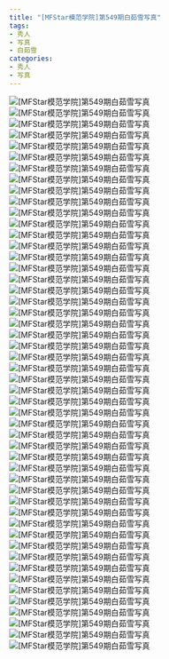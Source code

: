 ```yaml
---
title: "[MFStar模范学院]第549期白茹雪写真"
tags: 
- 秀人
- 写真
- 白茹雪
categories:
- 秀人
- 写真
---
```


![[MFStar模范学院]第549期白茹雪写真](https://img.ilovese.xyz/1734718335293.webp)
![[MFStar模范学院]第549期白茹雪写真](https://img.ilovese.xyz/1734718337064.webp)
![[MFStar模范学院]第549期白茹雪写真](https://img.ilovese.xyz/1734718339102.webp)
![[MFStar模范学院]第549期白茹雪写真](https://img.ilovese.xyz/1734718340781.webp)
![[MFStar模范学院]第549期白茹雪写真](https://img.ilovese.xyz/1734718342601.webp)
![[MFStar模范学院]第549期白茹雪写真](https://img.ilovese.xyz/1734718344285.webp)
![[MFStar模范学院]第549期白茹雪写真](https://img.ilovese.xyz/1734718346201.webp)
![[MFStar模范学院]第549期白茹雪写真](https://img.ilovese.xyz/1734718348269.webp)
![[MFStar模范学院]第549期白茹雪写真](https://img.ilovese.xyz/1734718349919.webp)
![[MFStar模范学院]第549期白茹雪写真](https://img.ilovese.xyz/1734718351657.webp)
![[MFStar模范学院]第549期白茹雪写真](https://img.ilovese.xyz/1734718353409.webp)
![[MFStar模范学院]第549期白茹雪写真](https://img.ilovese.xyz/1734718355043.webp)
![[MFStar模范学院]第549期白茹雪写真](https://img.ilovese.xyz/1734718356251.webp)
![[MFStar模范学院]第549期白茹雪写真](https://img.ilovese.xyz/1734718357731.webp)
![[MFStar模范学院]第549期白茹雪写真](https://img.ilovese.xyz/1734718359622.webp)
![[MFStar模范学院]第549期白茹雪写真](https://img.ilovese.xyz/1734718361578.webp)
![[MFStar模范学院]第549期白茹雪写真](https://img.ilovese.xyz/1734718363597.webp)
![[MFStar模范学院]第549期白茹雪写真](https://img.ilovese.xyz/1734718365346.webp)
![[MFStar模范学院]第549期白茹雪写真](https://img.ilovese.xyz/1734718367190.webp)
![[MFStar模范学院]第549期白茹雪写真](https://img.ilovese.xyz/1734718368654.webp)
![[MFStar模范学院]第549期白茹雪写真](https://img.ilovese.xyz/1734718370420.webp)
![[MFStar模范学院]第549期白茹雪写真](https://img.ilovese.xyz/1734718372179.webp)
![[MFStar模范学院]第549期白茹雪写真](https://img.ilovese.xyz/1734718373977.webp)
![[MFStar模范学院]第549期白茹雪写真](https://img.ilovese.xyz/1734718375789.webp)
![[MFStar模范学院]第549期白茹雪写真](https://img.ilovese.xyz/1734718377651.webp)
![[MFStar模范学院]第549期白茹雪写真](https://img.ilovese.xyz/1734718379081.webp)
![[MFStar模范学院]第549期白茹雪写真](https://img.ilovese.xyz/1734718381020.webp)
![[MFStar模范学院]第549期白茹雪写真](https://img.ilovese.xyz/1734718382466.webp)
![[MFStar模范学院]第549期白茹雪写真](https://img.ilovese.xyz/1734718384242.webp)
![[MFStar模范学院]第549期白茹雪写真](https://img.ilovese.xyz/1734718386145.webp)
![[MFStar模范学院]第549期白茹雪写真](https://img.ilovese.xyz/1734718387992.webp)
![[MFStar模范学院]第549期白茹雪写真](https://img.ilovese.xyz/1734718389724.webp)
![[MFStar模范学院]第549期白茹雪写真](https://img.ilovese.xyz/1734718391606.webp)
![[MFStar模范学院]第549期白茹雪写真](https://img.ilovese.xyz/1734718393065.webp)
![[MFStar模范学院]第549期白茹雪写真](https://img.ilovese.xyz/1734718394447.webp)
![[MFStar模范学院]第549期白茹雪写真](https://img.ilovese.xyz/1734718396234.webp)
![[MFStar模范学院]第549期白茹雪写真](https://img.ilovese.xyz/1734718397794.webp)
![[MFStar模范学院]第549期白茹雪写真](https://img.ilovese.xyz/1734718399504.webp)
![[MFStar模范学院]第549期白茹雪写真](https://img.ilovese.xyz/1734718401299.webp)
![[MFStar模范学院]第549期白茹雪写真](https://img.ilovese.xyz/1734718402760.webp)
![[MFStar模范学院]第549期白茹雪写真](https://img.ilovese.xyz/1734718404406.webp)
![[MFStar模范学院]第549期白茹雪写真](https://img.ilovese.xyz/1734718406144.webp)
![[MFStar模范学院]第549期白茹雪写真](https://img.ilovese.xyz/1734718408078.webp)
![[MFStar模范学院]第549期白茹雪写真](https://img.ilovese.xyz/1734718409803.webp)
![[MFStar模范学院]第549期白茹雪写真](https://img.ilovese.xyz/1734718411593.webp)
![[MFStar模范学院]第549期白茹雪写真](https://img.ilovese.xyz/1734718413329.webp)
![[MFStar模范学院]第549期白茹雪写真](https://img.ilovese.xyz/1734718415098.webp)
![[MFStar模范学院]第549期白茹雪写真](https://img.ilovese.xyz/1734718416957.webp)
![[MFStar模范学院]第549期白茹雪写真](https://img.ilovese.xyz/1734718418729.webp)
![[MFStar模范学院]第549期白茹雪写真](https://img.ilovese.xyz/1734718420574.webp)
